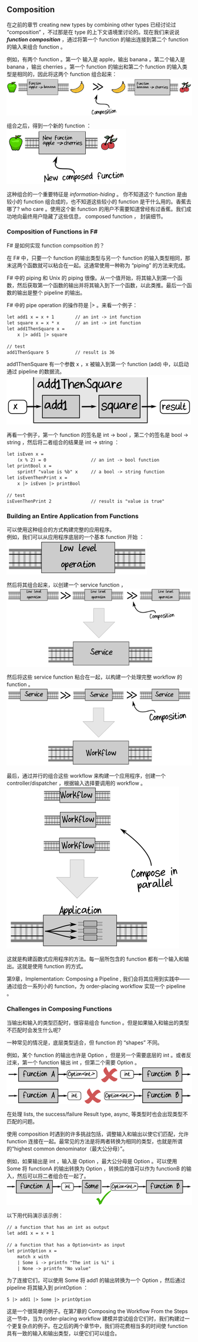 ## Composition

在之前的章节 creating new types by combining other types 已经讨论过 “composition” ，不过那是在 type 的上下文语境里讨论的。现在我们来说说 ***function composition*** ，通过将第一个 function 的输出连接到第二个 function 的输入来组合 function 。

例如，有两个 function 。第一个 输入是 apple，输出 banana 。第二个输入是 banana ，输出 cherries 。第一个 function 的输出和第二个 function 的输入类型是相同的，因此将这两个 function 组合起来：  
![image](./../images/composition.png)  

组合之后，得到一个新的 function ：   
![image](./../images/new-composition-function.png)  

这种组合的一个重要特征是 *information-hiding* 。 你不知道这个 function 是由较小的 function 组合成的，也不知道这些较小的 function 是干什么用的。香蕉去哪了? who care 。使用这个新 function 的用户不需要知道曾经有过香蕉。我们成功地向最终用户隐藏了这些信息， composed function ， 封装细节。

### Composition of Functions in F#

F# 是如何实现 function compsoition 的？

在 F# 中，只要一个 function 的输出类型与另一个 function 的输入类型相同，那末这两个函数就可以粘合在一起。这通常使用一种称为 “piping” 的方法来完成。

F# 中的 piping 和 Unix 的 piping 很像。从一个值开始，将其输入到第一个函数，然后获取第一个函数的输出并将其输入到下一个函数，以此类推。最后一个函数的输出是整个 pipeline 的输出。

F# 中的 pipe operation 的操作符是 |> 。来看一个例子：
```
let add1 x = x + 1        // an int -> int function
let square x = x * x      // an int -> int function
let add1ThenSquare x = 
    x |> add1 |> square

// test
add1ThenSquare 5          // result is 36
```
add1ThenSquare 有一个参数 x ，x 被输入到第一个 function (add) 中，以启动通过 pipeline 的数据流。  
![image](./../images/add1ThenSquare.png)  

再看一个例子，第一个 function 的签名是 int -> bool ，第二个的签名是 bool -> string ，然后将二者组合的结果是 int -> string ：
```
let isEven x = 
    (x % 2) = 0                 // an int -> bool function
let printBool x = 
    sprintf "value is %b" x     // a bool -> string function
let isEvenThenPrint x = 
    x |> isEven |> printBool

// test
isEvenThenPrint 2               // result is "value is true"
```

### Building an Entire Application from Functions

可以使用这种组合的方式构建完整的应用程序。  
例如，我们可以从应用程序底层的一个基本 function 开始 ：  
![image](./../images/low-level-operation.png)  

然后将其组合起来，以创建一个 service function ，  
![image](./../images/low-level-operation-composition.png)  

然后将这些 service function 粘合在一起，以构建一个处理完整 workflow 的 function 。  
![image](./../images/service-composition.png)  

最后，通过并行的组合这些 workflow 来构建一个应用程序，创建一个 controller/dispatcher ，根据输入选择要调用的 workflow 。  
![image](./../images/workflow-composition.png)  

这就是构建函数式应用程序的方法。每一层所包含的 function 都有一个输入和输出。这就是使用 function 的方式。

第9章，Implementation: Composing a Pipeline , 我们会将其应用到实践中——通过组合一系列小的 function，为 order-placing workflow 实现一个 pipeline 。

### Challenges in Composing Functions 

当输出和输入的类型匹配时，很容易组合 function 。但是如果输入和输出的类型不匹配时会发生什么呢?

一种常见的情况是，底层类型适合，但 function 的 “shapes” 不同。

例如，某个 function 的输出也许是 Option<int> ，但是另一个需要底层的 int 。或者反过来，第一个 function 输出 int ，但第二个需要 Option<int> 。
![image](./../images/not-match-function.png)  

在处理 lists, the success/failure Result type, async, 等类型时也会出现类型不匹配的问题。

使用 composition 时遇到的许多挑战包括，调整输入和输出以使它们匹配，允许 function 连接在一起。最常见的方法是将两者转换为相同的类型，也就是所谓的“highest common denominator（最大公分母）”。

例如，如果输出是 int ，输入是 Option<int> ，最大公分母是 Option 。可以使用 Some 将 functionA 的输出转换为 Option ，转换后的值可以作为 functionB 的输入，然后可以将二者组合在一起了。  
![image](./../images/functionA-some-functionB.png)  

以下用代码演示该示例：
```
// a function that has an int as output
let add1 x = x + 1

// a function that has a Option<int> as input
let printOption x =
    match x with
    | Some i -> printfn "The int is %i" i
    | None -> printfn "No value"
```
为了连接它们，可以使用 Some 将 add1 的输出转换为一个 Option ，然后通过 pipeline 将其输入到 printOption ：
```
5 |> add1 |> Some |> printOption
```

这是一个很简单的例子。在第7章的 Composing the Workflow From the Steps 这一节中，当为 order-placing workflow 建模并尝试组合它们时，我们构建过一个更复杂点的例子。在之后的两个章节中，我们将花费相当多的时间使 function 具有一致的输入和输出类型，以便它们可以组合。

